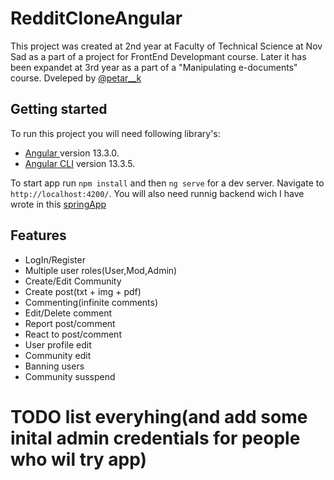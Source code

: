 # RedditCloneAngular

This project was created at 2nd year at Faculty of Technical Science at Nov Sad as a part of a project for FrontEnd Developmant course. Later it has been expandet at 3rd year as a part of a "Manipulating e-documents" course. Dveleped by [@petar__k](https://www.linkedin.com/in/petar-komord%C5%BEi%C4%87-23765a233?lipi=urn%3Ali%3Apage%3Ad_flagship3_profile_view_base_contact_details%3B2i1JgNRWRWyQ5wMsmfeZSw%3D%3D)

## Getting started

To run this project you will need following library's:
- [Angular ](https://angular.io/) version 13.3.0.
- [Angular CLI](https://github.com/angular/angular-cli) version 13.3.5.

To start app run `npm install` and then `ng serve` for a dev server. Navigate to `http://localhost:4200/`. You will also need runnig backend wich I have wrote in this [springApp](https://github.com/PetarK37/RedditCloneSpring)

## Features
- LogIn/Register
- Multiple user roles(User,Mod,Admin)
- Create/Edit Community
- Create post(txt + img + pdf)
- Commenting(infinite comments)
- Edit/Delete comment
- Report post/comment
- React to post/comment
- User profile edit
- Community edit
- Banning users
- Community susspend
# TODO list everyhing(and add some inital admin credentials for people who wil try app)


